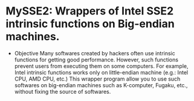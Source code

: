 # MySSE2: Wrappers of Intel SSE2 intrinsic functions on Big-endian machines.

- Objective
Many softwares created by hackers often use intrinsic functions for getting good performance.
However, such functions prevent users from executing them on some computers.
For example, Intel intrinsic functions works only on little-endian machine (e.g.: Intel CPU, AMD CPU, etc.)
This wrapper program allow you to use such softwares on big-endian machines such as K-computer, Fugaku, etc.,
without fixing the source of softwares.
